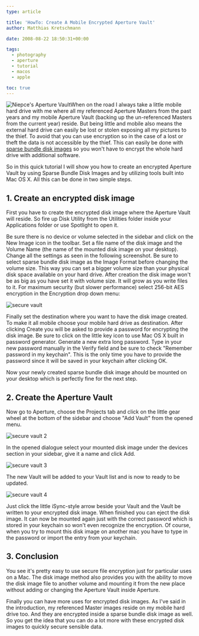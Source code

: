 ```yaml
---
type: article

title: 'HowTo: Create A Mobile Encrypted Aperture Vault'
author: Matthias Kretschmann

date: 2008-08-22 18:50:31+00:00

tags:
  - photography
  - aperture
  - tutorial
  - macos
  - apple

toc: true
---
```


![Niepce's Aperture Vault](../media/niepces_aperture_vault256.png)When on the road I always take a little mobile hard drive with me where all my referenced Aperture Masters from the past years and my mobile Aperture Vault (backing up the un-referenced Masters from the current year) reside. But being little and mobile also means the external hard drive can easily be lost or stolen exposing all my pictures to the thief. To avoid that you can use encryption so in the case of a lost or theft the data is not accessible by the thief. This can easily be done with [sparse bundle disk images](http://db.tidbits.com/article/9673) so you won't have to encrypt the whole hard drive with additional software.

<!-- more -->

So in this quick tutorial I will show you how to create an encrypted Aperture Vault by using Sparse Bundle Disk Images and by utilizing tools built into Mac OS X. All this can be done in two simple steps.

## 1. Create an encrypted disk image

First you have to create the encrypted disk image where the Aperture Vault will reside. So fire up Disk Utility from the Utilities folder inside your Applications folder or use Spotlight to open it.

Be sure there is no device or volume selected in the sidebar and click on the New Image icon in the toolbar. Set a file name of the disk image and the Volume Name (the name of the mounted disk image on your desktop). Change all the settings as seen in the following screenshot. Be sure to select sparse bundle disk image as the Image Format before changing the volume size. This way you can set a bigger volume size than your physical disk space available on your hard drive. After creation the disk image won't be as big as you have set it with volume size. It will grow as you write files to it. For maximum security (but slower performance) select 256-bit AES encryption in the Encryption drop down menu:

![secure vault](../media/securevault3.png)

Finally set the destination where you want to have the disk image created. To make it all mobile choose your mobile hard drive as destination. After clicking Create you will be asked to provide a password for encrypting the disk image. Be sure to click on the little key icon to use Mac OS X built in password generator. Generate a new extra long password. Type in your new password manually in the Verify field and be sure to check "Remember password in my keychain". This is the only time you have to provide the password since it will be saved in your keychain after clicking OK.

Now your newly created sparse bundle disk image ahould be mounted on your desktop which is perfectly fine for the next step.

## 2. Create the Aperture Vault

Now go to Aperture, choose the Projects tab and click on the little gear wheel at the bottom of the sidebar and choose "Add Vault" from the opened menu.

![secure vault 2](../media/securevault2.png)

In the opened dialogue select your mounted disk image under the devices section in your sidebar, give it a name and click Add.

![secure vault 3](../media/securevault4.png)

The new Vault will be added to your Vault list and is now to ready to be updated.

![secure vault 4](../media/securevault5.png)

Just click the little iSync-style arrow beside your Vault and the Vault be written to your encrypted disk image. When finished you can eject the disk image. It can now be mounted again just with the correct password which is stored in your keychain so won't even recognize the encryption. Of course, when you try to mount this disk image on another mac you have to type in the password or import the entry from your keychain.

## 3. Conclusion

You see it's pretty easy to use secure file encryption just for particular uses on a Mac. The disk image method also provides you with the ability to move the disk image file to another volume and mounting it from the new place without adding or changing the Aperture Vault inside Aperture.

Finally you can have more uses for encrypted disk images. As I've said in the introduction, my referenced Master images reside on my mobile hard drive too. And they are encrypted inside a sparse bundle disk image as well. So you get the idea that you can do a lot more with these encrypted disk images to quickly secure sensible data.
